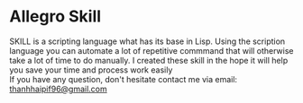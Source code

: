 # Allegro Skill
SKILL is a scripting language what has its base in Lisp. Using the scription language you can automate a lot of repetitive commmand that will otherwise take a lot of time to do manually. I created these skill in the hope it will help you save your time and process work easily \
If you have any question, don't hesitate contact me via email: thanhhaipif96@gmail.com

